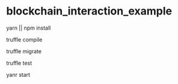 # blockchain_interaction_example

yarn || npm install

truffle compile

truffle migrate

truffle test

yanr start
